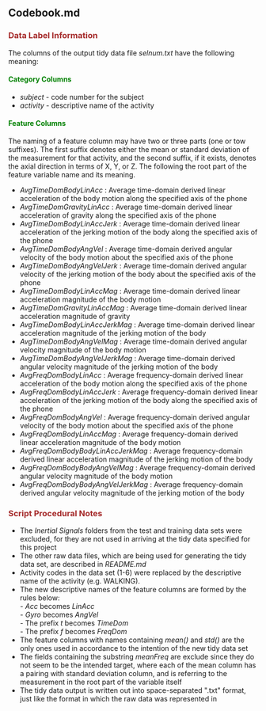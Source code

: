 ## Codebook.md

### <span style="color: brown">Data Label Information</span>

The columns of the output tidy data file <i>selnum.txt</i> have the following meaning:

#### <span style="color: green">Category Columns</span>

* <i>subject</i> - code number for the subject
* <i>activity</i> - descriptive name of the activity

#### <span style="color: green">Feature Columns</span>

The naming of a feature column may have two or three parts (one or tow suffixes). The first suffix denotes either the mean or standard deviation of the measurement for that activity, and the second suffix, if it exists, denotes the axial direction in terms of X, Y, or Z. The following the root part of the feature variable name and its meaning.

* <i>AvgTimeDomBodyLinAcc</i> : Average time-domain derived linear acceleration of the body motion along the specified axis of the phone
* <i>AvgTimeDomGravityLinAcc</i> : Average time-domain derived linear acceleration of gravity along the specified axis of the phone
* <i>AvgTimeDomBodyLinAccJerk</i> : Average time-domain derived linear acceleration of the jerking motion of the body along the specified axis of the phone
* <i>AvgTimeDomBodyAngVel</i> : Average time-domain derived angular velocity of the body motion about the specified axis of the phone
* <i>AvgTimeDomBodyAngVelJerk</i> : Average time-domain derived angular velocity of the jerking motion of the body about the specified axis of the phone
* <i>AvgTimeDomBodyLinAccMag</i> : Average time-domain derived linear acceleration magnitude of the body motion
* <i>AvgTimeDomGravityLinAccMag</i> : Average time-domain derived linear acceleration magnitude of gravity
* <i>AvgTimeDomBodyLinAccJerkMag</i> : Average time-domain derived linear acceleration magnitude of the jerking motion of the body
* <i>AvgTimeDomBodyAngVelMag</i> : Average time-domain derived angular velocity magnitude of the body motion
* <i>AvgTimeDomBodyAngVelJerkMag</i> : Average time-domain derived angular velocity magnitude of the jerking motion of the body
* <i>AvgFreqDomBodyLinAcc</i> : Average frequency-domain derived linear acceleration of the body motion along the specified axis of the phone
* <i>AvgFreqDomBodyLinAccJerk</i> : Average frequency-domain derived linear acceleration of the jerking motion of the body along the specified axis of the phone
* <i>AvgFreqDomBodyAngVel</i> : Average frequency-domain derived angular velocity of the body motion about the specified axis of the phone
* <i>AvgFreqDomBodyLinAccMag</i> : Average frequency-domain derived linear acceleration magnitude of the body motion
* <i>AvgFreqDomBodyBodyLinAccJerkMag</i> : Average frequency-domain derived linear acceleration magnitude of the jerking motion of the body
* <i>AvgFreqDomBodyBodyAngVelMag</i> : Average frequency-domain derived angular velocity magnitude of the body motion
* <i>AvgFreqDomBodyBodyAngVelJerkMag</i> : Average frequency-domain derived angular velocity magnitude of the jerking motion of the body

### <span style="color: brown">Script Procedural Notes</span>

* The <i>Inertial Signals</i> folders from the test and training data sets were excluded, for they are not used in arriving at the tidy data specified for this project
* The other raw data files, which are being used for generating the tidy data set, are described in <i>README.md</i>
* Activity codes in the data set (1-6) were replaced by the descriptive name of the activity (e.g. WALKING).
* The new descriptive names of the feature columns are formed by the rules below:<br>- <i>Acc</i> becomes <i>LinAcc</i><br>- <i>Gyro</i> becomes <i>AngVel</i><br>- The prefix <i>t</i> becomes <i>TimeDom</i><br>- The prefix <i>f</i> becomes <i>FreqDom</i><br>
* The feature columns with names containing <i>mean()</i> and <i>std()</i> are the only ones used in accordance to the intention of the new tidy data set
* The fields containing the substring <i>meanFreq</i> are exclude since they do not seem to be the intended target, where each of the mean column has a pairing with standard deviation column, and is referring to the measurement in the root part of the variable itself
* The tidy data output is written out into space-separated ".txt" format, just like the format in which the raw data was represented in  
